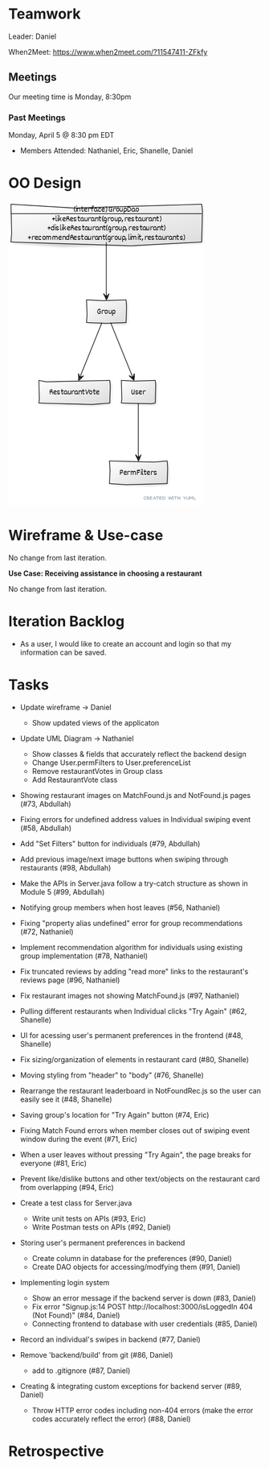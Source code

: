 # Teamwork

Leader: Daniel

When2Meet: https://www.when2meet.com/?11547411-ZFkfy

## Meetings
Our meeting time is Monday, 8:30pm

### Past Meetings

Monday, April 5 @ 8:30 pm EDT
- Members Attended: Nathaniel, Eric, Shanelle, Daniel

# OO Design

![UML Diagram for iteration 4](assets/iteration-4-uml.png)

# Wireframe & Use-case

No change from last iteration.

**Use Case: Receiving assistance in choosing a restaurant**

No change from last iteration.

# Iteration Backlog

- As a user, I would like to create an account and login so that my information can be saved.

# Tasks

- Update wireframe -> Daniel
  - Show updated views of the applicaton

- Update UML Diagram -> Nathaniel
  - Show classes & fields that accurately reflect the backend design
  - Change User.permFilters to User.preferenceList
  - Remove restaurantVotes in Group class
  - Add RestaurantVote class


- Showing restaurant images on MatchFound.js and NotFound.js pages (#73, Abdullah)
- Fixing errors for undefined address values in Individual swiping event (#58, Abdullah)
- Add "Set Filters" button for individuals (#79, Abdullah)
- Add previous image/next image buttons when swiping through restaurants (#98, Abdullah)
- Make the APIs in Server.java follow a try-catch structure as shown in Module 5 (#99, Abdullah)

- Notifying group members when host leaves (#56, Nathaniel)
- Fixing "property alias undefined" error for group recommendations (#72, Nathaniel)
- Implement recommendation algorithm for individuals using existing group implementation (#78, Nathaniel)
- Fix truncated reviews by adding "read more" links to the restaurant's reviews page (#96, Nathaniel)
- Fix restaurant images not showing MatchFound.js (#97, Nathaniel)

- Pulling different restaurants when Individual clicks "Try Again" (#62, Shanelle)
- UI for acessing user's permanent preferences in the frontend (#48, Shanelle)
- Fix sizing/organization of elements in restaurant card (#80, Shanelle)
- Moving styling from "header" to "body" (#76, Shanelle)
- Rearrange the restaurant leaderboard in NotFoundRec.js so the user can easily see it (#48, Shanelle)

- Saving group's location for "Try Again" button (#74, Eric)
- Fixing Match Found errors when member closes out of swiping event window during the event (#71, Eric)
- When a user leaves without pressing "Try Again", the page breaks for everyone (#81, Eric)
- Prevent like/dislike buttons and other text/objects on the restaurant card from overlapping (#94, Eric)
- Create a test class for Server.java 
    - Write unit tests on APIs (#93, Eric)
    - Write Postman tests on APIs (#92, Daniel)
    
- Storing user's permanent preferences in backend 
  - Create column in database for the preferences (#90, Daniel)
  - Create DAO objects for accessing/modfying them (#91, Daniel)
- Implementing login system
  - Show an error message if the backend server is down (#83, Daniel)
  - Fix error "Signup.js:14 POST http://localhost:3000/isLoggedIn 404 (Not Found)" (#84, Daniel)
  - Connecting frontend to database with user credentials (#85, Daniel)
- Record an individual's swipes in backend (#77, Daniel)
- Remove 'backend/build' from git (#86, Daniel)
    - add to .gitignore (#87, Daniel)
- Creating & integrating custom exceptions for backend server (#89, Daniel)
  - Throw HTTP error codes including non-404 errors (make the error codes accurately reflect the error) (#88, Daniel)

# Retrospective

